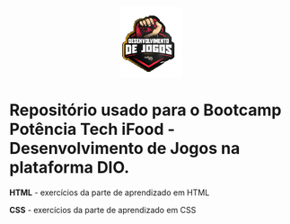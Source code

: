<p align="center">
  <img src="image.png" alt="logo do ifood potencia tech bootcamp">
</p>
<h1>Repositório usado para o <strong>Bootcamp Potência Tech iFood</strong> - Desenvolvimento de Jogos na plataforma DIO.</h1>


<strong>HTML</strong> - exercícios da parte de aprendizado em HTML

<strong>CSS</strong> - exercícios da parte de aprendizado em CSS